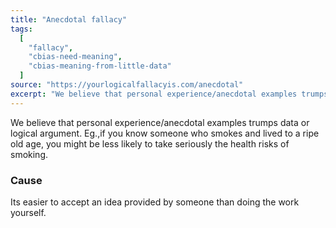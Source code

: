 ```yaml
---
title: "Anecdotal fallacy"
tags:
  [
    "fallacy",
    "cbias-need-meaning",
    "cbias-meaning-from-little-data"
  ]
source: "https://yourlogicalfallacyis.com/anecdotal"
excerpt: "We believe that personal experience/anecdotal examples trumps data or logical argument."
---
```


We believe that personal experience/anecdotal examples trumps data or logical argument. Eg.,if you know someone who smokes and lived to a ripe old age, you might be less likely to take seriously the health risks of smoking.

### Cause

Its easier to accept an idea provided by someone than doing the work yourself.





